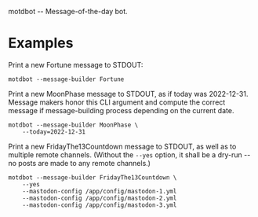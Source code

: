 motdbot -- Message-of-the-day bot.

# Examples

Print a new Fortune message to STDOUT:

```
motdbot --message-builder Fortune
```

Print a new MoonPhase message to STDOUT, as if today was 2022-12-31. Message makers honor this CLI argument and compute the correct message if message-building process depending on the current date.

```
motdbot --message-builder MoonPhase \
    --today=2022-12-31
```

Print a new FridayThe13Countdown message to STDOUT, as well as to multiple remote channels. (Without the `--yes` option, it shall be a dry-run -- no posts are made to any remote channels.)

```
motdbot --message-builder FridayThe13Countdown \
    --yes
    --mastodon-config /app/config/mastodon-1.yml
    --mastodon-config /app/config/mastodon-2.yml
    --mastodon-config /app/config/mastodon-3.yml
```
